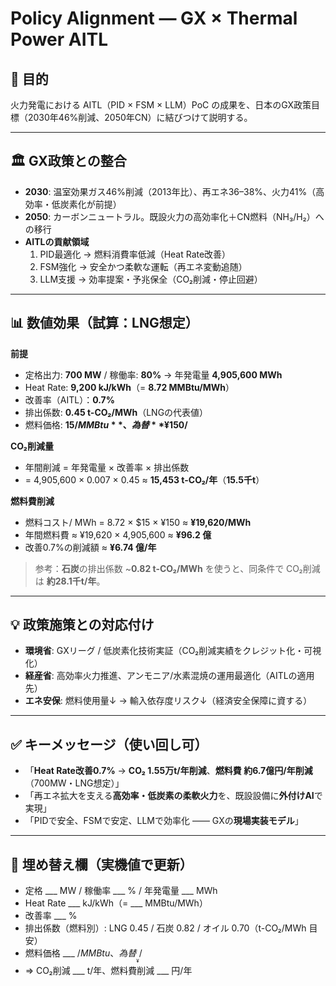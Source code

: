 # Policy Alignment — GX × Thermal Power AITL

## 🎯 目的
火力発電における AITL（PID × FSM × LLM）PoC の成果を、日本のGX政策目標（2030年46%削減、2050年CN）に結びつけて説明する。

---

## 🏛 GX政策との整合
- **2030**: 温室効果ガス46%削減（2013年比）、再エネ36–38%、火力41%（高効率・低炭素化が前提）
- **2050**: カーボンニュートラル。既設火力の高効率化＋CN燃料（NH₃/H₂）への移行
- **AITLの貢献領域**
  1) PID最適化 → 燃料消費率低減（Heat Rate改善）
  2) FSM強化 → 安全かつ柔軟な運転（再エネ変動追随）
  3) LLM支援 → 効率提案・予兆保全（CO₂削減・停止回避）

---

## 📊 数値効果（試算：**LNG想定**）
**前提**  
- 定格出力: **700 MW** / 稼働率: **80%** → 年発電量 **4,905,600 MWh**
- Heat Rate: **9,200 kJ/kWh**（= **8.72 MMBtu/MWh**）
- 改善率（AITL）：**0.7%**
- 排出係数: **0.45 t-CO₂/MWh**（LNGの代表値）
- 燃料価格: **$15/MMBtu**、為替 **¥150/$**

**CO₂削減量**  
- 年間削減 = 年発電量 × 改善率 × 排出係数  
- = 4,905,600 × 0.007 × 0.45 ≈ **15,453 t-CO₂/年**（**15.5千t**）

**燃料費削減**  
- 燃料コスト/ MWh = 8.72 × $15 × ¥150 ≈ **¥19,620/MWh**  
- 年間燃料費 ≈ ¥19,620 × 4,905,600 ≈ **¥96.2 億**  
- 改善0.7%の削減額 ≈ **¥6.74 億/年**

> 参考：**石炭**の排出係数 ~**0.82 t-CO₂/MWh** を使うと、同条件で CO₂削減は **約28.1千t/年**。

---

## 💡 政策施策との対応付け
- **環境省**: GXリーグ / 低炭素化技術実証（CO₂削減実績をクレジット化・可視化）
- **経産省**: 高効率火力推進、アンモニア/水素混焼の運用最適化（AITLの適用先）
- **エネ安保**: 燃料使用量↓ → 輸入依存度リスク↓（経済安全保障に資する）

---

## ✅ キーメッセージ（使い回し可）
- 「**Heat Rate改善0.7%** → **CO₂ 1.55万t/年削減**、**燃料費 約6.7億円/年削減**（700MW・LNG想定）」
- 「再エネ拡大を支える**高効率・低炭素の柔軟火力**を、既設設備に**外付けAI**で実現」
- 「PIDで安全、FSMで安定、LLMで効率化 —— GXの**現場実装モデル**」

---

## 📝 埋め替え欄（実機値で更新）
- 定格 ___ MW / 稼働率 ___ % / 年発電量 ___ MWh
- Heat Rate ___ kJ/kWh（= ___ MMBtu/MWh）
- 改善率 ___ %
- 排出係数（燃料別）: LNG 0.45 / 石炭 0.82 / オイル 0.70（t-CO₂/MWh 目安）
- 燃料価格 ___ $/MMBtu、為替 ___ ¥/$
- ⇒ CO₂削減 ___ t/年、燃料費削減 ___ 円/年
